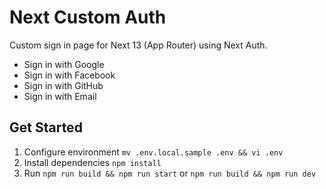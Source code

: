 # Next Custom Auth

Custom sign in page for Next 13 (App Router) using Next Auth.

- Sign in with Google
- Sign in with Facebook
- Sign in with GitHub
- Sign in with Email

## Get Started

1. Configure environment `mv .env.local.sample .env && vi .env`
2. Install dependencies `npm install`
3. Run `npm run build && npm run start` or `npm run build && npm run dev`
